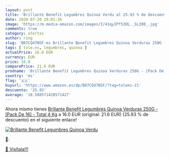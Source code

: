 ```yaml
---
layout: post
title: 'Brillante Benefit Legumbres Quinoa Verdu al 25.93 % de descuento'
date: 2020-07-20 19:01:36
image: 'https://m.media-amazon.com/images/I/41qyIPf53DL._SL200_.jpg'
comments: true
category: ofertas
author: ring
slug: 'B07CQ47NSF-es Brillante Benefit Legumbres Quinoa Verduras 250G - [Pack...'
tags: [ tole.es, legumbres, quinoa ]
actualPrice: 16.0 EUR
currency: EUR
price: 16.0
comparePrice: 21.6 EUR
prodname: 'Brillante Benefit Legumbres Quinoa Verduras 250G - [Pack De 16] - Total 4 Kg'
country: 'es'
flag: '🇪🇸'
buyurl: 'https://www.amazon.es/dp/B07CQ47NSF/?tag=tolees-21'
descuento: '25.93'
average: '18.588571428571427'
---
```


Ahora mismo tienes [Brillante Benefit Legumbres Quinoa Verduras 250G - [Pack De 16] - Total 4 Kg](https://www.amazon.es/dp/B07CQ47NSF/?tag=tolees-21) a 16.0 EUR (original: 21.6 EUR) (25.93 %  de descuento) en el siguiente enlace!

[![Brillante Benefit Legumbres Quinoa Verdu](https://m.media-amazon.com/images/I/41qyIPf53DL._SL200_.jpg)](https://www.amazon.es/dp/B07CQ47NSF/?tag=tolees-21)

🔎:


[🛒 Visítala!!!](https://www.amazon.es/dp/B07CQ47NSF/?tag=tolees-21)
